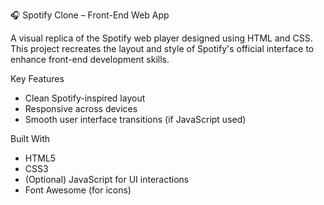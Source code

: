 🎧 Spotify Clone – Front-End Web App

A visual replica of the Spotify web player designed using HTML and CSS. This project recreates the layout and style of Spotify's official interface to enhance front-end development skills.

 Key Features

-  Clean Spotify-inspired layout
-  Responsive across devices
-  Smooth user interface transitions (if JavaScript used)

Built With

- HTML5  
- CSS3  
- (Optional) JavaScript for UI interactions  
- Font Awesome (for icons)

